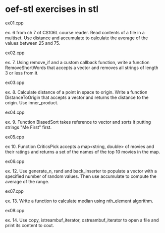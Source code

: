 # oef-stl exercises in stl 

ex01.cpp

ex. 6 from ch 7 of CS106L course
reader. Read contents of a file in a multiset. Use distance and
accumulate to calculate the average of the values between 25 and 75.

ex02.cpp

ex. 7. Using remove_if and a custom callback function, write a function RemoveShortWords that
accepts a vector<string> and removes all strings of length 3 or less from it.

ex03.cpp

ex. 8. Calculate distance of a point in space to origin.  Write a function DistanceToOrigin that
accepts a vector<double> and returns the distance to the origin. Use inner_product.

ex04.cpp

ex. 9. Function BiasedSort takes reference to vector<string> and sorts it
putting strings "Me First" first.

ex05.cpp

ex 10. Function CriticsPick accepts a map<string, double> of movies and their
ratings and returns a set<string> of the names of the top 10 movies in the map.

ex06.cpp

ex. 12. Use generate_n, rand and back_inserter to populate a vector
with a specified number of random values. Then use accumulate to
compute the average of the range.

ex07.cpp

ex. 13. Write a function to calculate median using nth_element algorithm.

ex08.cpp

ex. 14. Use copy, istreambuf_iterator, ostreambuf_iterator to open a file and print its
content to cout.